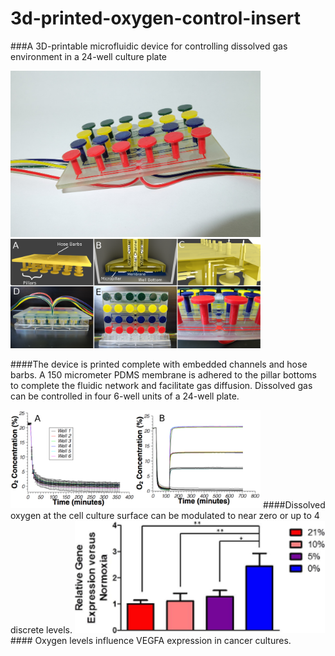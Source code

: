 # 3d-printed-oxygen-control-insert
###A 3D-printable microfluidic device for controlling dissolved gas environment in a 24-well culture plate

<img src="images/insert.JPG" style="width: 400px;"/>

<img src="images/Fig1.tiff" style="width: 400px;"/>

####The device is printed complete with embedded channels and hose barbs. A 150 micrometer PDMS membrane is adhered to the pillar bottoms to complete the fluidic network and facilitate gas diffusion. Dissolved gas can be controlled in four 6-well units of a 24-well plate. 

<img src="images/Fig2.tiff" style="width: 400px;"/>
####Dissolved oxygen at the cell culture surface can be modulated to near zero or up to 4 discrete levels.

<img src="images/Fig3.tiff" style="width: 400px;"/>
#### Oxygen levels influence VEGFA expression in cancer cultures.


